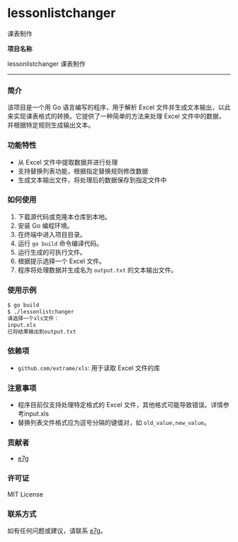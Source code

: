 # lessonlistchanger
 课表制作


**项目名称**

lessonlistchanger
 课表制作

---

### 简介

该项目是一个用 Go 语言编写的程序，用于解析 Excel 文件并生成文本输出，以此来实现课表格式的转换。它提供了一种简单的方法来处理 Excel 文件中的数据，并根据特定规则生成输出文本。

### 功能特性

- 从 Excel 文件中提取数据并进行处理
- 支持替换列表功能，根据指定替换规则修改数据
- 生成文本输出文件，将处理后的数据保存到指定文件中

### 如何使用

1. 下载源代码或克隆本仓库到本地。
2. 安装 Go 编程环境。
3. 在终端中进入项目目录。
4. 运行 `go build` 命令编译代码。
5. 运行生成的可执行文件。
6. 根据提示选择一个 Excel 文件。
7. 程序将处理数据并生成名为 `output.txt` 的文本输出文件。

### 使用示例

```bash
$ go build
$ ./lessonlistchanger
请选择一个xls文件：
input.xls
已将结果输出到output.txt
```

### 依赖项

- `github.com/extrame/xls`: 用于读取 Excel 文件的库

### 注意事项

- 程序目前仅支持处理特定格式的 Excel 文件，其他格式可能导致错误。详情参考input.xls
- 替换列表文件格式应为逗号分隔的键值对，如 `old_value,new_value`。

### 贡献者

- [e7g](https://github.com/e7g)

### 许可证

MIT License

### 联系方式

如有任何问题或建议，请联系 [e7g](https://github.com/e7g)。